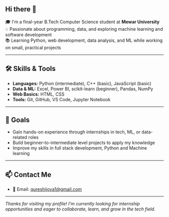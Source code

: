 ## Hi there 👋

🎓 I'm a final-year B.Tech Computer Science student at **Mewar University**  
💡 Passionate about programming, data, and exploring machine learning and software development  
📚 Learning Python, web development, data analysis, and ML while working on small, practical projects

---

## 🛠️ Skills & Tools
- **Languages:** Python (intermediate), C++ (basic), JavaScript (basic)
- **Data & ML:** Excel, Power BI, scikit-learn (beginner), Pandas, NumPy
- **Web Basics:** HTML, CSS
- **Tools:** Git, GitHub, VS Code, Jupyter Notebook

---

## 🎯 Goals
- Gain hands-on experience through internships in tech, ML, or data-related roles  
- Build beginner-to-intermediate level projects to apply my knowledge  
- Improve my skills in full stack development, Python and Machine learning

---

## 📫 Contact Me
- 📧 Email: qureshijoya1@gmail.com  

---

_Thanks for visiting my profile! I'm currently looking for internship opportunities and eager to collaborate, learn, and grow in the tech field._

